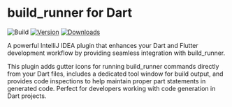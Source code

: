 # build_runner for Dart

![Build](https://github.com/FrankFuenmayor/build_runner_dart/workflows/Build/badge.svg)
[![Version](https://img.shields.io/jetbrains/plugin/v/MARKETPLACE_ID.svg)](https://plugins.jetbrains.com/plugin/28103)
[![Downloads](https://img.shields.io/jetbrains/plugin/d/28103.svg)](https://plugins.jetbrains.com/plugin/28103)

<!-- Plugin description -->

A powerful IntelliJ IDEA plugin that enhances your Dart and Flutter development workflow by providing seamless integration with build_runner.

This plugin adds gutter icons for running build_runner commands directly from your Dart files, includes a dedicated tool window for build output, and provides code inspections to help maintain proper part statements in generated code. Perfect for developers working with code generation in Dart projects. 

<!-- Plugin description end -->
